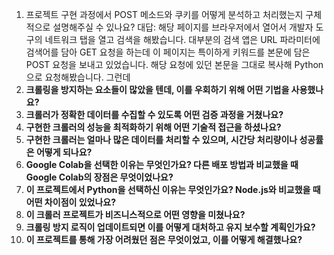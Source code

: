 1. 프로젝트 구현 과정에서 POST 메소드와 쿠키를 어떻게 분석하고 처리했는지 구체적으로 설명해주실 수 있나요?
   대답: 해당 페이지를 브라우저에서 열어서 개발자 도구의 네트워크 탭을 열고 검색을 해봤습니다. 대부분의 검색 앱은 URL 파라미터에 검색어를 담아 GET 요청을 하는데 이 페이지는 특이하게 키워드를 본문에 담은 POST 요청을 보내고 있었습니다. 해당 요청에 있던 본문을 그대로 복사해 Python으로 요청해봤습니다. 그런데 
2. **크롤링을 방지하는 요소들이 많았을 텐데, 이를 우회하기 위해 어떤 기법을 사용했나요?**
3. **크롤러가 정확한 데이터를 수집할 수 있도록 어떤 검증 과정을 거쳤나요?**
4. **구현한 크롤러의 성능을 최적화하기 위해 어떤 기술적 접근을 하셨나요?**
5. **구현한 크롤러는 얼마나 많은 데이터를 처리할 수 있으며, 시간당 처리량이나 성공률은 어떻게 되나요?**
6. **Google Colab을 선택한 이유는 무엇인가요? 다른 배포 방법과 비교했을 때 Google Colab의 장점은 무엇이었나요?**
7. **이 프로젝트에서 Python을 선택하신 이유는 무엇인가요? Node.js와 비교했을 때 어떤 차이점이 있었나요?**
8. **이 크롤러 프로젝트가 비즈니스적으로 어떤 영향을 미쳤나요?**
9. **크롤링 방지 로직이 업데이트되면 이를 어떻게 대처하고 유지 보수할 계획인가요?**
10. **이 프로젝트를 통해 가장 어려웠던 점은 무엇이었고, 이를 어떻게 해결했나요?**